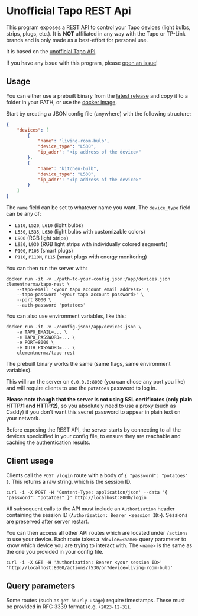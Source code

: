 # Unofficial Tapo REST Api

This program exposes a REST API to control your Tapo devices (light bulbs, strips, plugs, etc.). It is **NOT** affiliated in any way with the Tapo or TP-Link brands and is only made as a best-effort for personal use.

It is based on the [unofficial Tapo API](https://crates.io/crates/tapo).

If you have any issue with this program, please [open an issue](https://github.com/ClementNerma/tapo-rest/issues/new)!

## Usage

You can either use a prebuilt binary from the [latest release](https://github.com/ClementNerma/tapo-rest/releases/latest) and copy it to a folder in your PATH, or use the [docker image](https://hub.docker.com/r/clementnerma/tapo-rest).

Start by creating a JSON config file (anywhere) with the following structure:

```json
{
    "devices": [
        {
            "name": "living-room-bulb",
            "device_type": "L530",
            "ip_addr": "<ip address of the device>"
        },
        {
            "name": "kitchen-bulb",
            "device_type": "L530",
            "ip_addr": "<ip address of the device>"
        }
    ]
}
```

The `name` field can be set to whatever name you want.
The `device_type` field can be any of:

* `L510`, `L520`, `L610` (light bulbs)
* `L530`, `L535`, `L630` (light bulbs with customizable colors)
* `L900` (RGB light strips)
* `L920`, `L930` (RGB light strips with individually colored segments)
* `P100`, `P105` (smart plugs)
* `P110`, `P110M`, `P115` (smart plugs with energy monitoring)

You can then run the server with:

```shell
docker run -it -v ./path-to-your-config.json:/app/devices.json clementnerma/tapo-rest \
    --tapo-email '<your tapo account email address>' \
    --tapo-password '<your tapo account password>' \
    --port 8000 \
    --auth-password 'potatoes'
```

You can also use environment variables, like this:

```shell
docker run -it -v ./config.json:/app/devices.json \
    -e TAPO_EMAIL=... \
    -e TAPO_PASSWORD=... \
    -e PORT=8000 \
    -e AUTH_PASSWORD=... \
    clementnerma/tapo-rest
```

The prebuilt binary works the same (same flags, same environment variables).

This will run the server on `0.0.0.0:8000` (you can chose any port you like) and will require clients to use the `potatoes` password to log in.

**Please note though that the server is not using SSL certificates (only plain HTTP/1 and HTTP/2),** so you absolutely need to use a proxy (such as Caddy) if you don't want this secret password to appear in plain text on your network.

Before exposing the REST API, the server starts by connecting to all the devices specicified in your config file, to ensure they are reachable and caching the authentication results.

## Client usage

Clients call the `POST /login` route with a body of `{ "password": "potatoes" }`. This returns a raw string, which is the session ID.

```shell
curl -i -X POST -H 'Content-Type: application/json' --data '{ "password": "potatoes" }' http://localhost:8000/login
```

All subsequent calls to the API must include an `Authorization` header containing the session ID (`Authorization: Bearer <session ID>`). Sessions are preserved after server restart.

You can then access all other API routes which are located under `/actions` to use your device. Each route takes a `?device=<name>` query parameter to know which device you are trying to interact with. The `<name>` is the same as the one you provided in your config file.

```shell
curl -i -X GET -H 'Authorization: Bearer <your session ID>' 'http://localhost:8000/actions/l530/on?device=living-room-bulb'
```

## Query parameters

Some routes (such as `get-hourly-usage`) require timestamps. These must be provided in RFC 3339 format (e.g. `+2023-12-31`).